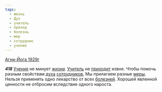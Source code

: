 ```yaml
---
tags:
  - жизнь
  - Дух
  - учитель
  - приход
  - болезнь
  - мер
  - сотрудник
  - учение
---
```


[Агни-Йога 1929г](/agni/1929)

___418___
[Учение](/tag/#учение) не минует [жизни](/tag/#жизнь). [Учитель](/tag/#учитель) не [приходит](/tag/#приход) извне. Чтобы помочь разным свойствам [духа](/tag/#Дух) [сотрудников](/tag/#сотрудник), Мы прилагаем разные [меры](/tag/#мер). Нельзя применять одно лекарство от всех [болезней](/tag/#болезнь). Хорошей явленной ценности не отбросим вследствие одного нароста.